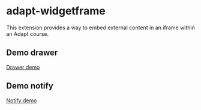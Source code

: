 # adapt-widgetframe
This extension provides a way to embed external content in an iframe within an Adapt course.

## Demo drawer
[Drawer demo](https://github.com/nachocinalli/adapt-docs/blob/master/assets/adapt-widgetframe-drawer.mp4)


## Demo notify
[Notify demo](https://github.com/nachocinalli/adapt-docs/blob/master/assets/adapt-widgetframe.mp4)

